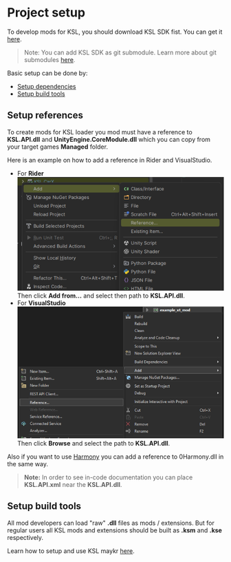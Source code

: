 # Project setup

To develop mods for KSL, you should download KSL SDK fist. You can get it [here](https://github.com/trbflxr/ksl_sdk).

> Note: You can add KSL SDK as git submodule. Learn more about git submodules [here](https://git-scm.com/book/en/v2/Git-Tools-Submodules).

Basic setup can be done by:

* [Setup dependencies](#setup-references)
* [Setup build tools](#setup-build-tools)

## Setup references

To create mods for KSL loader you mod must have a reference to **KSL.API.dll** and **UnityEngine.CoreModule.dll** which you can copy from your target games **Managed** folder.

Here is an example on how to add a reference in Rider and VisualStudio.

* For **Rider**<br/> ![project_rider_ref](../../images/project_rider_ref.png)<br/>
  Then click **Add from...** and select then path to **KSL.API.dll**.
* For **VisualStudio**<br/> ![project_vs_ref](../../images/project_vs_ref.png)<br/>
  Then click **Browse** and select the path to **KSL.API.dll**.

Also if you want to use [Harmony](https://github.com/pardeike/Harmony) you can add a reference to 0Harmony.dll in the same way.

> **Note:** In order to see in-code documentation you can place **KSL.API.xml** near the **KSL.API.dll**.

## Setup build tools

All mod developers can load "raw" **.dll** files as mods / extensions. But for regular users all KSL mods and extensions should be built as **.ksm** and **.kse** respectively.

Learn how to setup and use KSL maykr [here](maykr.md).
